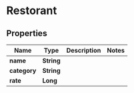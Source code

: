 

# Restorant


## Properties

| Name | Type | Description | Notes |
|------------ | ------------- | ------------- | -------------|
|**name** | **String** |  |  |
|**category** | **String** |  |  |
|**rate** | **Long** |  |  |



